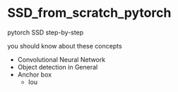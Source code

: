 # SSD_from_scratch_pytorch

pytorch SSD step-by-step

you should know about these concepts 
+ Convolutional Neural Network
+ Object detection in General 
+ Anchor box 
  + Iou
  
